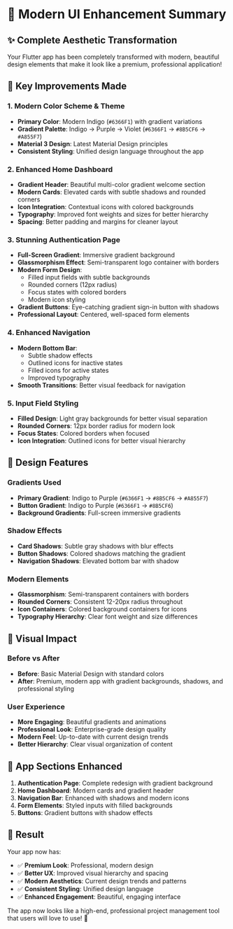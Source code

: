 # 🎨 Modern UI Enhancement Summary

## ✨ **Complete Aesthetic Transformation**

Your Flutter app has been completely transformed with modern, beautiful design elements that make it look like a premium, professional application!

## 🎯 **Key Improvements Made**

### 1. **Modern Color Scheme & Theme**
- **Primary Color**: Modern Indigo (`#6366F1`) with gradient variations
- **Gradient Palette**: Indigo → Purple → Violet (`#6366F1` → `#8B5CF6` → `#A855F7`)
- **Material 3 Design**: Latest Material Design principles
- **Consistent Styling**: Unified design language throughout the app

### 2. **Enhanced Home Dashboard**
- **Gradient Header**: Beautiful multi-color gradient welcome section
- **Modern Cards**: Elevated cards with subtle shadows and rounded corners
- **Icon Integration**: Contextual icons with colored backgrounds
- **Typography**: Improved font weights and sizes for better hierarchy
- **Spacing**: Better padding and margins for cleaner layout

### 3. **Stunning Authentication Page**
- **Full-Screen Gradient**: Immersive gradient background
- **Glassmorphism Effect**: Semi-transparent logo container with borders
- **Modern Form Design**: 
  - Filled input fields with subtle backgrounds
  - Rounded corners (12px radius)
  - Focus states with colored borders
  - Modern icon styling
- **Gradient Buttons**: Eye-catching gradient sign-in button with shadows
- **Professional Layout**: Centered, well-spaced form elements

### 4. **Enhanced Navigation**
- **Modern Bottom Bar**: 
  - Subtle shadow effects
  - Outlined icons for inactive states
  - Filled icons for active states
  - Improved typography
- **Smooth Transitions**: Better visual feedback for navigation

### 5. **Input Field Styling**
- **Filled Design**: Light gray backgrounds for better visual separation
- **Rounded Corners**: 12px border radius for modern look
- **Focus States**: Colored borders when focused
- **Icon Integration**: Outlined icons for better visual hierarchy

## 🎨 **Design Features**

### **Gradients Used**
- **Primary Gradient**: Indigo to Purple (`#6366F1` → `#8B5CF6` → `#A855F7`)
- **Button Gradient**: Indigo to Purple (`#6366F1` → `#8B5CF6`)
- **Background Gradients**: Full-screen immersive gradients

### **Shadow Effects**
- **Card Shadows**: Subtle gray shadows with blur effects
- **Button Shadows**: Colored shadows matching the gradient
- **Navigation Shadows**: Elevated bottom bar with shadow

### **Modern Elements**
- **Glassmorphism**: Semi-transparent containers with borders
- **Rounded Corners**: Consistent 12-20px radius throughout
- **Icon Containers**: Colored background containers for icons
- **Typography Hierarchy**: Clear font weight and size differences

## 🚀 **Visual Impact**

### **Before vs After**
- **Before**: Basic Material Design with standard colors
- **After**: Premium, modern app with gradient backgrounds, shadows, and professional styling

### **User Experience**
- **More Engaging**: Beautiful gradients and animations
- **Professional Look**: Enterprise-grade design quality
- **Modern Feel**: Up-to-date with current design trends
- **Better Hierarchy**: Clear visual organization of content

## 📱 **App Sections Enhanced**

1. **Authentication Page**: Complete redesign with gradient background
2. **Home Dashboard**: Modern cards and gradient header
3. **Navigation Bar**: Enhanced with shadows and modern icons
4. **Form Elements**: Styled inputs with filled backgrounds
5. **Buttons**: Gradient buttons with shadow effects

## 🎯 **Result**

Your app now has:
- ✅ **Premium Look**: Professional, modern design
- ✅ **Better UX**: Improved visual hierarchy and spacing
- ✅ **Modern Aesthetics**: Current design trends and patterns
- ✅ **Consistent Styling**: Unified design language
- ✅ **Enhanced Engagement**: Beautiful, engaging interface

The app now looks like a high-end, professional project management tool that users will love to use! 🎉
